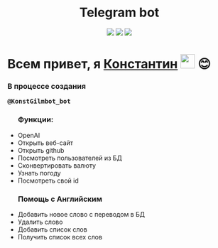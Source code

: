 <!-- Заголовок -->
<h1 align="center">
  <br>
   Telegram bot
  <br>
</h1>
<!-- Описание -->
<p align="center">
  <a href="https://github.com/blackcater/blackcater/raw/main/images/Hi.gif" target="_blank">

  </a>
</p>
<!-- Иконки -->
<p align="center">
  <img src="https://img.shields.io/badge/OpenAI-0.27.4-green">
  <img src="https://img.shields.io/badge/Python-3.10.7-blue">
  <img src="https://img.shields.io/badge/SQLite-orange">

</p>
<div>
      <h1>Всем привет, я <a href="https://www.gilmanov.net/" target="_blank">Константин</a> <img src="https://github.com/blackcater/blackcater/raw/main/images/Hi.gif" height="32"/> 😊</h1> 
      <h3><p>В процессе создания</p><code>@KonstGilmbot_bot</code></h3>
<ul><h3>Функции:</h3>
<li>OpenAI</li>
<li>Открыть веб-сайт</li>
<li>Открыть github</li>
<li>Посмотреть пользователей из БД</li>
<li>Сконвертировать валюту</li>
<li>Узнать погоду</li>
<li>Посмотреть свой id</li>
</ul>

<ul><h3>Помощь с Английским</h3>
<li>Добавить новое слово с переводом в БД</li>
<li>Удалить слово</li>
<li>Добавить список слов</li>
<li>Получить список всех слов</li>
</ul>


